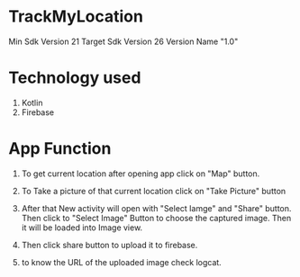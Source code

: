# TrackMyLocation

Min Sdk Version 21
Target Sdk Version 26
Version Name "1.0"

# Technology used

1. Kotlin
2. Firebase

# App Function

1. To get current location after opening app click on "Map" button.

2. To Take a picture of that current location click on "Take Picture" button

3. After that New activity will open with "Select Iamge" and "Share" button. Then click to "Select Image" Button to choose the captured image. Then it will be loaded into Image view.

4. Then click share button to upload it to firebase.

5. to know the URL of the uploaded image check logcat.

